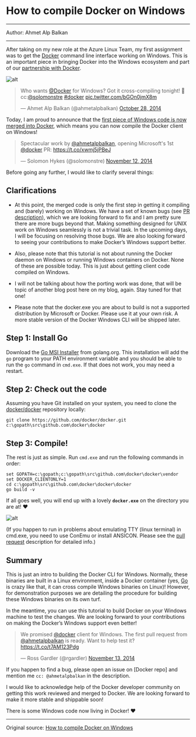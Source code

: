 # How to compile Docker on Windows

---

Author: Ahmet Alp Balkan

---

After taking on my new role at the Azure Linux Team, my first assignment was to get the [Docker](http://docker.com/) command line interface working on Windows. This is an important piece in bringing Docker into the Windows ecosystem and part of our [partnership with Docker](http://azure.microsoft.com/blog/2014/10/15/new-windows-server-containers-and-azure-support-for-docker/).

![alt](http://resource.docker.cn/compiling-docker-on-windows-1.png)


<blockquote class="twitter-tweet" lang="en"><p>Who wants <a href="https://twitter.com/docker">@Docker</a> for Windows? Got it cross-compiling tonight!&#10;&#10;🐳 cc:<a href="https://twitter.com/solomonstre">@solomonstre</a> <a href="https://twitter.com/hashtag/docker?src=hash">#docker</a> <a href="http://t.co/bGOn0jmX8m">pic.twitter.com/bGOn0jmX8m</a></p>&mdash; Ahmet Alp Balkan (@ahmetalpbalkan) <a href="https://twitter.com/ahmetalpbalkan/status/526978720657965056">October 28, 2014</a></blockquote>
<script async src="//platform.twitter.com/widgets.js" charset="utf-8"></script>

Today, I am proud to announce that the [first piece of Windows code is now merged into Docker](https://github.com/docker/docker/pull/9113), which means you can now compile the Docker client on Windows!

<blockquote class="twitter-tweet" lang="en"><p>Spectacular work by <a href="https://twitter.com/ahmetalpbalkan">@ahmetalpbalkan</a>, opening Microsoft&#39;s 1st <a href="https://twitter.com/docker">@docker</a> PR: <a href="https://t.co/xwmj5jPBeJ">https://t.co/xwmj5jPBeJ</a></p>&mdash; Solomon Hykes (@solomonstre) <a href="https://twitter.com/solomonstre/status/532465725261115392">November 12, 2014</a></blockquote>
<script async src="//platform.twitter.com/widgets.js" charset="utf-8"></script>

Before going any further, I would like to clarify several things:

## Clarifications

- At this point, the merged code is only the first step in getting it compiling and (barely) working on Windows. We have a set of known bugs (see [PR description](https://github.com/docker/docker/pull/9113)), which we are looking forward to fix and I am pretty sure there are more bugs beyond that. Making something designed for UNIX work on Windows seamlessly is not a trivial task. In the upcoming days, I will be focusing on resolving those bugs. We are also looking forward to seeing your contributions to make Docker’s Windows support better.

- Also, please note that this tutorial is not about running the Docker daemon on Windows or running Windows containers on Docker. None of these are possible today. This is just about getting client code compiled on Windows.

- I will not be talking about how the porting work was done, that will be topic of another blog post here on my blog, again. Stay tuned for that one!

- Please note that the docker.exe you are about to build is not a supported distribution by Microsoft or Docker. Please use it at your own risk. A more stable version of the Docker Windows CLI will be shipped later.

## Step 1: Install Go

Download the [Go MSI Installer](https://golang.org/doc/install#windows) from golang.org. This installation will add the `go` program to your PATH environment variable and you should be able to run the `go` command in `cmd.exe`. If that does not work, you may need a restart.

## Step 2: Check out the code

Assuming you have Git installed on your system, you need to clone the [docker/docker](https://github.com/docker/docker/) repository locally:

```
git clone https://github.com/docker/docker.git c:\gopath\src\github.com\docker\docker
```

## Step 3: Compile!

The rest is just as simple. Run `cmd.exe` and run the following commands in order:

```
set GOPATH=c:\gopath;c:\gopath\src\github.com\docker\docker\vendor
set DOCKER_CLIENTONLY=1
cd c:\gopath\src\github.com\docker\docker\docker
go build -v
```

If all goes well, you will end up with a lovely **`docker.exe`** on the directory you are at! ♥

![alt](http://resource.docker.cn/compiling-docker-on-windows-2.png)

(If you happen to run in problems about emulating TTY (linux terminal) in cmd.exe, you need to use ConEmu or install ANSICON. Please see the [pull request](https://github.com/docker/docker/pull/9113) description for detailed info.)

## Summary

This is just an intro to building the Docker CLI for Windows. Normally, these binaries are built in a Linux environment, inside a Docker container (yes, [Go](http://golang.org/) is crazy like that, it can cross compile Windows binaries on Linux)! However, for demonstration purposes we are detailing the procedure for building these Windows binaries on its own turf.

In the meantime, you can use this tutorial to build Docker on your Windows machine to test the changes. We are looking forward to your contributions on making the Docker’s Windows support even better!

<blockquote class="twitter-tweet" lang="en"><p>We promised <a href="https://twitter.com/docker">@docker</a> client for Windows. The first pull request from <a href="https://twitter.com/ahmetalpbalkan">@ahmetalpbalkan</a> is ready. Want to help test it? <a href="https://t.co/t7AM123Pdg">https://t.co/t7AM123Pdg</a></p>&mdash; Ross Gardler (@rgardler) <a href="https://twitter.com/rgardler/status/532736663886528512">November 13, 2014</a></blockquote>
<script async src="//platform.twitter.com/widgets.js" charset="utf-8"></script>

If you happen to find a bug, please open an issue on [Docker repo] and mention me `cc: @ahmetalpbalkan` in the description.

I would like to acknowledge help of the Docker developer community on getting this work reviewed and merged to Docker. We are looking forward to make it more stable and shippable soon!

There is some Windows code now living in Docker! ♥

---

Original source: [How to compile Docker on Windows](https://ahmetalpbalkan.com/blog/compiling-docker-cli-on-windows/)
